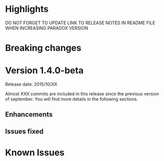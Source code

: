 # Highlights

DO NOT FORGET TO UPDATE LINK TO RELEASE NOTES IN README FILE WHEN INCREASING PARADOX VERSION

# Breaking changes

# Version 1.4.0-beta

Release date: 2015/10/XX

Almost XXX commits are included in this release since the previous version of september. You will find more details in the following sections.

## Enhancements


## Issues fixed


# Known Issues
